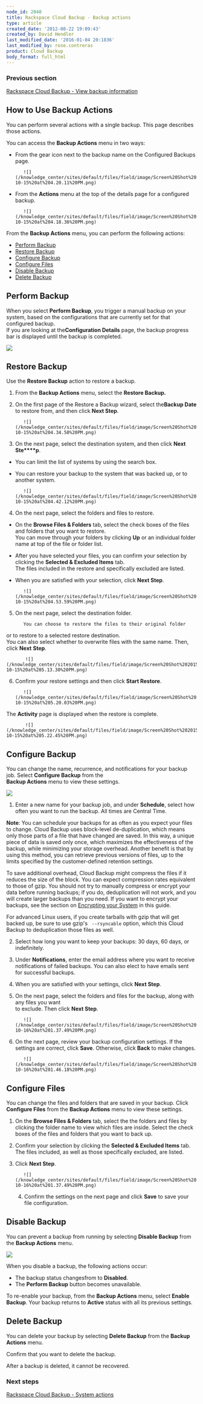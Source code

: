 ```yaml
---
node_id: 2040
title: Rackspace Cloud Backup - Backup actions
type: article
created_date: '2012-08-22 19:09:43'
created_by: David Hendler
last_modified_date: '2016-01-04 20:1836'
last_modified_by: rose.contreras
product: Cloud Backup
body_format: full_html
---
```


### Previous section

[Rackspace Cloud Backup - View backup
information](https://www.rackspace.com/knowledge_center/article/rackspace-cloud-backup-view-backup-information)

How to Use Backup Actions
-------------------------

You can perform several actions with a single backup. This page
describes those actions.

You can access the **Backup Actions** menu in two ways:

-   From the gear icon next to the backup name on the Configured Backups
    page.

           ![](/knowledge_center/sites/default/files/field/image/Screen%20Shot%202015-10-15%20at%204.20.11%20PM.png)

-   From the **Actions** menu at the top of the details page for a
    configured backup.

           ![](/knowledge_center/sites/default/files/field/image/Screen%20Shot%202015-10-15%20at%204.18.36%20PM.png)

From the **Backup Actions** menu, you can perform the following actions:

-   [Perform Backup](#performbackup)
-   [Restore Backup](#restorebackup)
-   [Configure Backup](#configurebackup)
-   [Configure Files](#configurefiles)
-   [Disable Backup](#disablebackup)
-   [Delete Backup](#deletebackup)

Perform Backup
--------------

When you select **Perform Backup**, you trigger a manual backup on your
system, based on the configurations that are currently set for that
configured backup.<br>
 If you are looking at the**Configuration Details** page, the backup
progress bar is displayed until the backup is completed.

![](/knowledge_center/sites/default/files/field/image/Screen%20Shot%202015-10-15%20at%204.29.20%20PM.png)

Restore Backup
--------------

Use the **Restore Backup** action to restore a backup.

1.  From the **Backup Actions** menu, select the **Restore Backup.**<br>
      
2.  On the first page of the Restore a Backup wizard, select the**Backup
    Date** to restore from, and then click **Next Step**.

           ![](/knowledge_center/sites/default/files/field/image/Screen%20Shot%202015-10-15%20at%204.34.50%20PM.png)

3.  On the next page, select the destination system, and then click
    **Next Ste****p**.

-   You can limit the list of systems by using the search box.
-   You can restore your backup to the system that was backed up, or to
    another system.

           ![](/knowledge_center/sites/default/files/field/image/Screen%20Shot%202015-10-15%20at%204.42.12%20PM.png)

4.  On the next page, select the folders and files to restore.

-   On the **Browse Files & Folders** tab, select the check boxes of the
    files and folders that you want to restore.<br>
     You can move through your folders by clicking **Up** or an
    individual folder name at top of the file or folder list.
-   After you have selected your files, you can confirm your selection
    by clicking the **Selected & Excluded Items** tab.<br>
     The files included in the restore and specifically excluded are
    listed.
-   When you are satisfied with your selection, click **Next Step**.

           ![](/knowledge_center/sites/default/files/field/image/Screen%20Shot%202015-10-15%20at%204.53.59%20PM.png)

5.  On the next page, select the destination folder.

           You can choose to restore the files to their original folder
or to restore to a selected restore destination.<br>
            You can also select whether to overwrite files with the same
name. Then, click **Next** **Step**.

           ![](/knowledge_center/sites/default/files/field/image/Screen%20Shot%202015-10-15%20at%205.13.30%20PM.png)

6.  Confirm your restore settings and then click **Start Restore**.

           ![](/knowledge_center/sites/default/files/field/image/Screen%20Shot%202015-10-15%20at%205.20.03%20PM.png)

The **Activity** page is displayed when the restore is complete.

           ![](/knowledge_center/sites/default/files/field/image/Screen%20Shot%202015-10-15%20at%205.22.45%20PM.png)

Configure Backup
----------------

You can change the name, recurrence, and notifications for your backup
job. Select **Configure Backup** from the<br>
 **Backup Actions** menu to view these settings.

![](/knowledge_center/sites/default/files/field/image/Screen%20Shot%202015-10-16%20at%201.23.19%20PM.png)

1.  Enter a new name for your backup job, and under **Schedule**, select
    how often you want to run the backup. All times are Central Time.<br>
      

**Note**: You can schedule your backups for as often as you expect your
files to change. Cloud Backup uses block-level de-duplication, which
means only those parts of a file that have changed are saved. In this
way, a unique piece of data is saved only once, which maximizes the
effectiveness of the backup, while minimizing your storage overhead.
Another benefit is that by using this method, you can retrieve previous
versions of files, up to the limits specified by the customer-defined
retention settings.

To save additional overhead, Cloud Backup might compress the files if it
reduces the size of the block. You can expect compression rates
equivalent to those of gzip. You should not try to manually compress or
encrypt your data before running backups; if you do, deduplication will
not work, and  you will create larger backups than you need. If you want
to encrypt your backups, see the section on [Encrypting your
System](https://www.rackspace.com/knowledge_center/article/rackspace-cloud-backup-system-actions#encryptsystem) in
this guide.

For advanced Linux users, if you create tarballs with gzip that will get
backed up, be sure to use gzip's ` --rsyncable` option, which this Cloud
Backup to deduplication those files as well.<br>
  

2.  Select how long you want to keep your backups: 30 days, 60 days, or
    indefinitely.<br>
      
3.  Under **Notifications**, enter the email address where you want to
    receive notifications of failed backups. You can also elect to have
    emails sent for successful backups.<br>
      
4.  When you are satisfied with your settings, click **Next Step**.<br>
      
5.  On the next page, select the folders and files for the backup, along
    with any files you want<br>
     to exclude. Then click **Next Step**.

           ![](/knowledge_center/sites/default/files/field/image/Screen%20Shot%202015-10-16%20at%201.37.49%20PM.png)

6.  On the next page, review your backup configuration settings. If the
    settings are correct, click **Save**. Otherwise, click **Back** to
    make changes.

           ![](/knowledge_center/sites/default/files/field/image/Screen%20Shot%202015-10-16%20at%201.46.18%20PM.png)

Configure Files
---------------

You can change the files and folders that are saved in your backup.
Click **Configure Files** from the **Backup Actions** menu to view these
settings.

1.  On the **Browse Files & Folders** tab, select the the folders and
    files by clicking the folder name to view which files are inside.
    Select the check boxes of the files and folders that you want to
    back up.<br>
      
2.  Confirm your selection by clicking the **Selected & Excluded Items**
    tab. The files included, as well as those specifically excluded, are
    listed.<br>
      
3.  Click **Next Step**.

           ![](/knowledge_center/sites/default/files/field/image/Screen%20Shot%202015-10-16%20at%201.37.49%20PM.png)

     4. Confirm the settings on the next page and click **Save** to save
your file configuration.

Disable Backup
--------------

You can prevent a backup from running by selecting **Disable Backup**
from the **Backup Actions** menu.

![](/knowledge_center/sites/default/files/field/image/Screen%20Shot%202015-10-16%20at%202.36.44%20PM.png)

When you disable a backup, the following actions occur:

-   The backup status changesfrom to **Disabled**.
-   The **Perform Backup** button becomes unavailable.

To re-enable your backup, from the **Backup Actions** menu, select
**Enable Backup**. Your backup returns to **Active** status with all its
previous settings.

Delete Backup
-------------

You can delete your backup by selecting **Delete Backup** from the
**Backup Actions** menu.

Confirm that you want to delete the backup.

After a backup is deleted, it cannot be recovered.

### Next steps

[Rackspace Cloud Backup - System
actions](http://www.rackspace.com/knowledge_center/article/rackspace-cloud-backup-system-actions)

